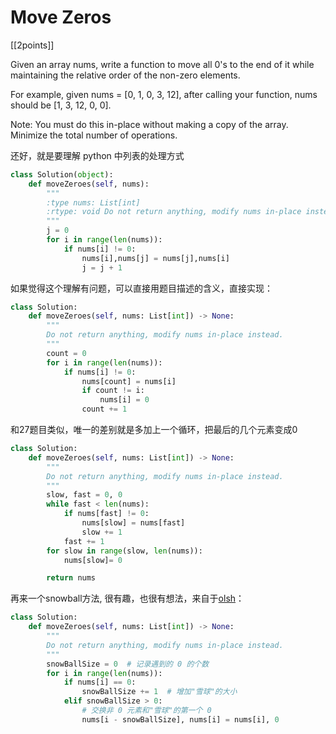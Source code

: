 # Move Zeros

[[2points]]

Given an array nums, write a function to move all 0's to the end of it while maintaining the relative order of the non-zero elements.

For example, given nums = [0, 1, 0, 3, 12], after calling your function, nums should be [1, 3, 12, 0, 0].

Note:
You must do this in-place without making a copy of the array.
Minimize the total number of operations.

还好，就是要理解 python 中列表的处理方式

```python
class Solution(object):
    def moveZeroes(self, nums):
        """
        :type nums: List[int]
        :rtype: void Do not return anything, modify nums in-place instead.
        """
        j = 0
        for i in range(len(nums)):
            if nums[i] != 0:
                nums[i],nums[j] = nums[j],nums[i]
                j = j + 1
```

如果觉得这个理解有问题，可以直接用题目描述的含义，直接实现：

```python
class Solution:
    def moveZeroes(self, nums: List[int]) -> None:
        """
        Do not return anything, modify nums in-place instead.
        """
        count = 0
        for i in range(len(nums)):
            if nums[i] != 0:
                nums[count] = nums[i]
                if count != i:
                    nums[i] = 0
                count += 1
```

和27题目类似，唯一的差别就是多加上一个循环，把最后的几个元素变成0

```python
class Solution:
    def moveZeroes(self, nums: List[int]) -> None:
        """
        Do not return anything, modify nums in-place instead.
        """
        slow, fast = 0, 0
        while fast < len(nums):
            if nums[fast] != 0:
                nums[slow] = nums[fast]
                slow += 1
            fast += 1
        for slow in range(slow, len(nums)):
            nums[slow]= 0

        return nums
```

再来一个snowball方法, 很有趣，也很有想法，来自于[olsh](https://leetcode.com/problems/move-zeroes/solutions/172432/the-easiest-but-unusual-snowball-java-solution-beats-100-o-n-clear-explanation/)：

```python
class Solution:
    def moveZeroes(self, nums: List[int]) -> None:
        """
        Do not return anything, modify nums in-place instead.
        """
        snowBallSize = 0  # 记录遇到的 0 的个数
        for i in range(len(nums)):
            if nums[i] == 0:
                snowBallSize += 1  # 增加"雪球"的大小
            elif snowBallSize > 0:
                # 交换非 0 元素和"雪球"的第一个 0
                nums[i - snowBallSize], nums[i] = nums[i], 0
```
